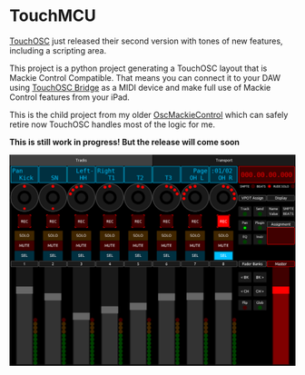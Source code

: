 # TouchMCU

[TouchOSC](https://hexler.net/touchosc) just released their second version with
tones of new features, including a scripting area.

This project is a python project generating a TouchOSC layout that is Mackie
Control Compatible. That means you can connect it to your DAW using [TouchOSC Bridge](https://hexler.net/touchosc#resources)
as a MIDI device and make full use of Mackie Control features from your iPad.

This is the child project from my older [OscMackieControl](https://github.com/NicoG60/OscMackieControl) which can safely
retire now TouchOSC handles most of the logic for me.

**This is still work in progress! But the release will come soon**

![Demo](./screenshot.png)